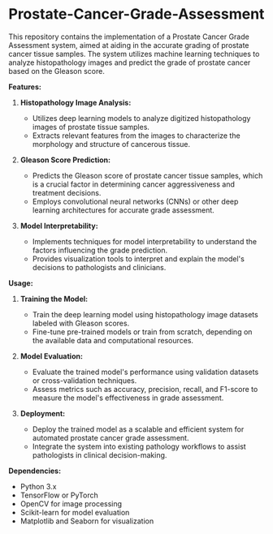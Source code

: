 # Prostate-Cancer-Grade-Assessment

This repository contains the implementation of a Prostate Cancer Grade Assessment system, aimed at aiding in the accurate grading of prostate cancer tissue samples. The system utilizes machine learning techniques to analyze histopathology images and predict the grade of prostate cancer based on the Gleason score.    
    
**Features:**

1. **Histopathology Image Analysis:**
   - Utilizes deep learning models to analyze digitized histopathology images of prostate tissue samples.
   - Extracts relevant features from the images to characterize the morphology and structure of cancerous tissue.

2. **Gleason Score Prediction:** 
   - Predicts the Gleason score of prostate cancer tissue samples, which is a crucial factor in determining cancer aggressiveness and treatment decisions.
   - Employs convolutional neural networks (CNNs) or other deep learning architectures for accurate grade assessment.

3. **Model Interpretability:**
   - Implements techniques for model interpretability to understand the factors influencing the grade prediction.
   - Provides visualization tools to interpret and explain the model's decisions to pathologists and clinicians.

**Usage:**

1. **Training the Model:**
   - Train the deep learning model using histopathology image datasets labeled with Gleason scores.
   - Fine-tune pre-trained models or train from scratch, depending on the available data and computational resources.

2. **Model Evaluation:**
   - Evaluate the trained model's performance using validation datasets or cross-validation techniques.   
   - Assess metrics such as accuracy, precision, recall, and F1-score to measure the model's effectiveness in grade assessment.

3. **Deployment:**
   - Deploy the trained model as a scalable and efficient system for automated prostate cancer grade assessment.
   - Integrate the system into existing pathology workflows to assist pathologists in clinical decision-making.

**Dependencies:**
- Python 3.x
- TensorFlow or PyTorch
- OpenCV for image processing
- Scikit-learn for model evaluation
- Matplotlib and Seaborn for visualization

